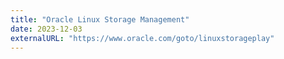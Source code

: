 ```yaml
---
title: "Oracle Linux Storage Management"
date: 2023-12-03
externalURL: "https://www.oracle.com/goto/linuxstorageplay"
---
```

